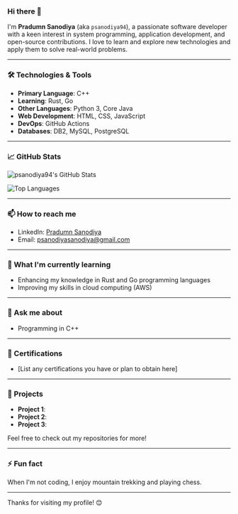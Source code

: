 ### Hi there 👋

I'm **Pradumn Sanodiya** (aka `psanodiya94`), a passionate software developer with a keen interest in system programming, application development, and open-source contributions. I love to learn and explore new technologies and apply them to solve real-world problems.

---

### 🛠️ Technologies & Tools

- **Primary Language**: C++
- **Learning**: Rust, Go
- **Other Languages**: Python 3, Core Java
- **Web Development**: HTML, CSS, JavaScript
- **DevOps**: GitHub Actions
- **Databases**: DB2, MySQL, PostgreSQL

---

### 📈 GitHub Stats

![psanodiya94's GitHub Stats](https://github-readme-stats.vercel.app/api?username=psanodiya94&show_icons=true&theme=radical)

![Top Languages](https://github-readme-stats.vercel.app/api/top-langs/?username=psanodiya94&layout=compact&theme=radical)

---

### 📫 How to reach me

- LinkedIn: [Pradumn Sanodiya](https://www.linkedin.com/in/psanodiya94)
- Email: psanodiyasanodiya@gmail.com

---

### 🌱 What I'm currently learning

- Enhancing my knowledge in Rust and Go programming languages
- Improving my skills in cloud computing (AWS)

---

### 💬 Ask me about

- Programming in C++

---

### 📜 Certifications

- [List any certifications you have or plan to obtain here]

---

### 🔭 Projects

- **Project 1**: 
- **Project 2**: 
- **Project 3**: 

Feel free to check out my repositories for more!

---

### ⚡ Fun fact

When I'm not coding, I enjoy mountain trekking and playing chess.

---

Thanks for visiting my profile! 😊
